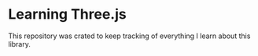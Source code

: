# Learning Three.js

This repository was crated to keep tracking of everything I learn about this library.
